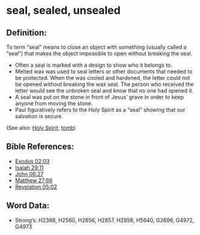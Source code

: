 # seal, sealed, unsealed

## Definition:

To term “seal” means to close an object with something (usually called a “seal”) that makes the object impossible to open without breaking the seal.

* Often a seal is marked with a design to show who it belongs to.
* Melted wax was used to seal letters or other documents that needed to be protected. When the wax cooled and hardened, the letter could not be opened without breaking the wax seal. The person who received the letter would see the unbroken seal and know that no one had opened it.
* A seal was put on the stone in front of Jesus’ grave in order to keep anyone from moving the stone.
* Paul figuratively refers to the Holy Spirit as a “seal” showing that our salvation is secure.

(See also: [Holy Spirit](../kt/holyspirit.md), [tomb](../other/tomb.md))

## Bible References:

* [Exodus 02:03](rc://en/tn/help/exo/02/03)
* [Isaiah 29:11](rc://en/tn/help/isa/29/11)
* [John 06:27](rc://en/tn/help/jhn/06/27)
* [Matthew 27:66](rc://en/tn/help/mat/27/66)
* [Revelation 05:02](rc://en/tn/help/rev/05/02)

## Word Data:

* Strong’s: H2368, H2560, H2856, H2857, H2858, H5640, G2696, G4972, G4973

